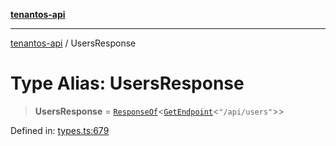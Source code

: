 [**tenantos-api**](../README.md)

***

[tenantos-api](../globals.md) / UsersResponse

# Type Alias: UsersResponse

> **UsersResponse** = [`ResponseOf`](ResponseOf.md)\<[`GetEndpoint`](GetEndpoint.md)\<`"/api/users"`\>\>

Defined in: [types.ts:679](https://github.com/shadmanZero/tenantos-api/blob/50bbdae310005a0ca12345f143ddaf8ea2b8ce90/src/types.ts#L679)
